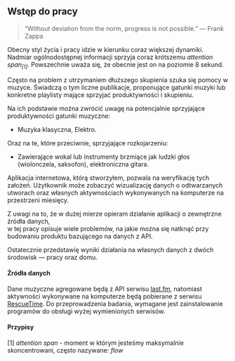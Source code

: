 ## Wstęp do pracy

>“Without deviation from the norm, progress is not possible.” 
>― Frank Zappa

Obecny styl życia i pracy idzie w kierunku coraz większej dynamiki. 
Nadmiar ogólnodostępnej informacji sprzyja coraz krótszemu *attention span<sub>[1]</sub>*.
Powszechnie uważa się, że obecnie jest on na poziomie 8 sekund.

Często na problem z utrzymaniem dłuższego skupienia szuka się pomocy w muzyce. 
Świadczą o tym liczne publikacje, proponujące gatunki muzyki lub konkretne playlisty
mające sprzyjać produktywności i skupieniu.

Na ich podstawie można zwrócić uwagę na potencjalnie sprzyjające produktywności gatunki muzyczne:
- Muzyka klasyczna, Elektro.

Oraz na te, które przeciwnie, sprzyjające rozkojarzeniu:
 - Zawierające wokal lub instrumenty brzmiące jak ludzki głos (wiolonczela, saksofon), elektroniczna gitara.

Aplikacja internetowa, którą stworzyłem, pozwala na weryfikację tych założeń.
Użytkownik może zobaczyć wizualizację danych o odtwarzanych utworach oraz własnych aktywnościach wykonywanych na komputerze
na przestrzeni miesięcy.

Z uwagi na to, że w dużej mierze opieram działanie aplikacji o zewnętrzne źródła danych,  
w tej pracy opisuje wiele problemów, 
na jakie można się natknąć przy budowaniu produktu bazującego na danych z API.

Ostatecznie przedstawię wyniki działania na własnych danych z dwóch środowisk — pracy oraz domu.

#### Żródła danych
Dane muzyczne agregowane będą z API serwisu [last.fm](http://www.last.fm/), natomiast aktywności wykonywane na komputerze będą pobierane z serwisu [RescueTime](https://www.rescuetime.com/).
Do przeprowadzenia badania, wymagane jest zainstalowanie programów do obsługi wyżej wymienionych serwisów.

#### Przypisy
[1] *attention span* - moment w którym jesteśmy maksymalnie skoncentrowani, często nazywane: *flow*
